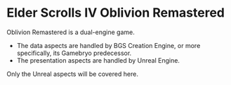 # Elder Scrolls IV Oblivion Remastered

Oblivion Remastered is a dual-engine game.

- The data aspects are handled by BGS Creation Engine, or more specifically, its Gamebryo predecessor.
- The presentation aspects are handled by Unreal Engine.

Only the Unreal aspects will be covered here.